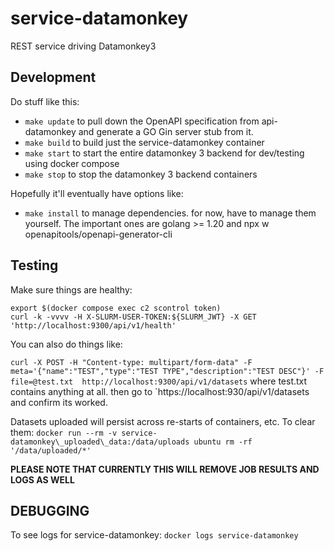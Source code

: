 # service-datamonkey

REST service driving Datamonkey3

## Development

Do stuff like this:

 - `make update` to pull down the OpenAPI specification from api-datamonkey and generate a GO Gin server stub from it.
 - `make build` to build just the service-datamonkey container
 - `make start` to start the entire datamonkey 3 backend for dev/testing using docker compose
 - `make stop` to stop the datamonkey 3 backend containers


Hopefully it'll eventually have options like:
 - `make install` to manage dependencies. for now, have to manage them yourself. The important ones are golang >= 1.20 and npx w openapitools/openapi-generator-cli

## Testing

Make sure things are healthy:
```
export $(docker compose exec c2 scontrol token)
curl -k -vvvv -H X-SLURM-USER-TOKEN:${SLURM_JWT} -X GET 'http://localhost:9300/api/v1/health'
```

You can also do things like:

`curl -X POST -H "Content-type: multipart/form-data" -F meta='{"name":"TEST","type":"TEST TYPE","description":"TEST DESC"}' -F file=@test.txt  http://localhost:9300/api/v1/datasets` where test.txt contains anything at all. then go to `https://localhost:930/api/v1/datasets and confirm its worked.

Datasets uploaded will persist across re-starts of containers, etc. To clear them: `docker run --rm -v service-datamonkey\_uploaded\_data:/data/uploads ubuntu rm -rf '/data/uploaded/*'`

**PLEASE NOTE THAT CURRENTLY THIS WILL REMOVE JOB RESULTS AND LOGS AS WELL**

## DEBUGGING

To see logs for service-datamonkey: `docker logs service-datamonkey`
